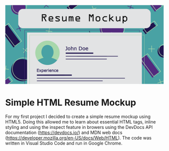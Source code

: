 ![banner](images/header_preview.png)
# Simple HTML Resume Mockup
For my first project I decided to create a simple resume mockup using HTML5.
Doing this allowed me to learn about essential HTML tags, inline styling and using the inspect feature in browers using the DevDocs API documentation (https://devdocs.io/) and MDN web docs (https://developer.mozilla.org/en-US/docs/Web/HTML).
The code was written in Visual Studio Code and run in Google Chrome.
